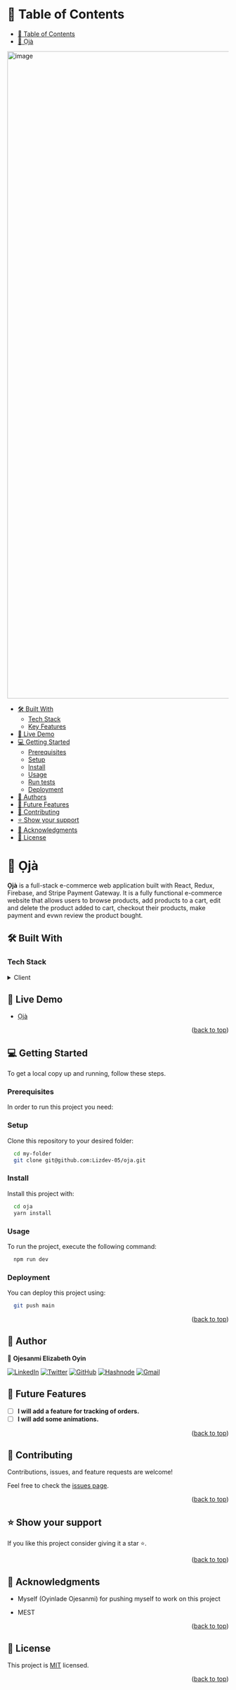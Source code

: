 # 📗 Table of Contents

- [📗 Table of Contents](#-table-of-contents)
- [📖 Ọjà ](#-Ọjà)
<img width="1470" alt="image" src="https://github.com/Lizdev-05/oja/assets/73854999/eb064464-5363-40b4-a9ec-0daad825d717">


  - [🛠 Built With ](#-built-with-)
    - [Tech Stack ](#tech-stack-)
    - [Key Features ](#key-features-)
  - [🚀 Live Demo ](#-live-demo-)
  - [💻 Getting Started ](#-getting-started-)
    - [Prerequisites](#prerequisites)
    - [Setup](#setup)
    - [Install](#install)
    - [Usage](#usage)
    - [Run tests](#run-tests)
    - [Deployment](#deployment)
  - [👥 Authors ](#-authors-)
  - [🔭 Future Features ](#-future-features-)
  - [🤝 Contributing ](#-contributing-)
  - [⭐️ Show your support ](#️-show-your-support-)
  - [🙏 Acknowledgments ](#-acknowledgments-)
  - [📝 License ](#-license-)

# 📖 Ọjà <a name="about-project"></a>

**Ọjà** is a full-stack e-commerce web application built with React, Redux, Firebase, and Stripe Payment Gateway. It is a fully functional e-commerce website that allows users to browse products, add products to a cart, edit and delete the product added to cart, checkout their products, make payment and evwn review the product bought.

## 🛠 Built With <a name="built-with"></a>

### Tech Stack <a name="tech-stack"></a>

<details>
  <summary>Client</summary>
  <ul>
    <li><a href="https://reactjs.org/">React.js</a></li>
    <li><a href="https://redux.js.org/">Redux</a></li>
    <li><a href="https://firebase.google.com/">Firebase</a></li>
    <li><a href="https://stripe.com/docs">Stripe</a></li>
    <li><a href="https://www.emailjs.com//">Email Js</a></li>
    <li><a href="https://react-chartjs-2.js.org/">Chat2</a></li>
    <li><a href="#">CSS</a></li>
    <li><a href="https://aos.com/">Toastify</a></li>
    <li><a href="https://remixicon.com/">React Icon</a></li>
  </ul>
</details>

## 🚀 Live Demo <a name="live-demo"></a>

- [Ọjà]()

<p align="right">(<a href="#readme-top">back to top</a>)</p>

## 💻 Getting Started <a name="getting-started"></a>

To get a local copy up and running, follow these steps.

### Prerequisites

In order to run this project you need:

### Setup

Clone this repository to your desired folder:

```sh
  cd my-folder
  git clone git@github.com:Lizdev-05/oja.git
```

### Install

Install this project with:

```sh
  cd oja
  yarn install
```

### Usage

To run the project, execute the following command:

```sh
  npm run dev
```

### Deployment

You can deploy this project using:

```sh
  git push main
```

<p align="right">(<a href="#readme-top">back to top</a>)</p>

## 👥 Author <a name="author"></a>

👤 **Ojesanmi Elizabeth Oyin**

[![LinkedIn](https://img.shields.io/badge/linkedin-%230077B5.svg?style=for-the-badge&logo=linkedin&logoColor=white)](https://www.linkedin.com/in/elizabeth-oyinlade-ojesanmi-0702aa16a)
[![Twitter](https://img.shields.io/badge/Twitter-%231DA1F2.svg?style=for-the-badge&logo=Twitter&logoColor=white)](https://twitter.com/ojesanmi_oyin)
[![GitHub](https://img.shields.io/badge/github-%23121011.svg?style=for-the-badge&logo=github&logoColor=white)](https://github.com/Lizdev-05)
[![Hashnode](https://img.shields.io/badge/-Hasnode-D14836?style=for-the-badge&logo=Hashnodel&logoColor=white)](https://hashnode.com/@Lizdev)
[![Gmail](https://img.shields.io/badge/Gmail-D14836?style=for-the-badge&logo=gmail&logoColor=white)](mailto:ojesanmioyinlade@gmail.com)

## 🔭 Future Features <a name="future-features"></a>

- [ ] **I will add a feature for tracking of orders.**
- [ ] **I will add some animations.**

<p align="right">(<a href="#readme-top">back to top</a>)</p>

## 🤝 Contributing <a name="contributing"></a>

Contributions, issues, and feature requests are welcome!

Feel free to check the [issues page](https://github.com/Lizdev-05/oja/issues).

<p align="right">(<a href="#readme-top">back to top</a>)</p>

## ⭐️ Show your support <a name="support"></a>

If you like this project consider giving it a star ⭐️.

<p align="right">(<a href="#readme-top">back to top</a>)</p>

## 🙏 Acknowledgments <a name="acknowledgements"></a>

- Myself (Oyinlade Ojesanmi) for pushing myself to work on this project

- MEST
<p align="right">(<a href="#readme-top">back to top</a>)</p>

## 📝 License <a name="license"></a>

This project is [MIT](./LICENSE) licensed.

<p align="right">(<a href="#readme-top">back to top</a>)</p>
